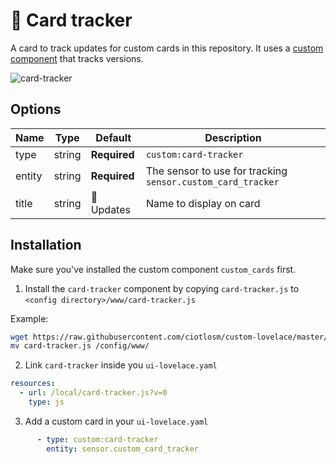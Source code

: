 # 📣 Card tracker

A card to track updates for custom cards in this repository.
It uses a [custom component](https://github.com/custom-components/custom_cards) that tracks versions.

![card-tracker](https://user-images.githubusercontent.com/7738048/42725289-15563bd0-878a-11e8-93f0-606b19e3da07.png)

## Options

| Name | Type | Default | Description
| ---- | ---- | ------- | -----------
| type | string | **Required** | `custom:card-tracker`
| entity | string | **Required** | The sensor to use for tracking `sensor.custom_card_tracker`
| title | string | 📣 Updates | Name to display on card

## Installation
Make sure you've installed the custom component `custom_cards` first.

1. Install the `card-tracker` component by copying `card-tracker.js` to `<config directory>/www/card-tracker.js`

Example:
```bash
wget https://raw.githubusercontent.com/ciotlosm/custom-lovelace/master/card-tracker/card-tracker.js
mv card-tracker.js /config/www/
```

2. Link `card-tracker` inside you `ui-lovelace.yaml` 

```yaml
resources:
  - url: /local/card-tracker.js?v=0
    type: js
```

3. Add a custom card in your `ui-lovelace.yaml`

```yaml
      - type: custom:card-tracker
        entity: sensor.custom_card_tracker
```
